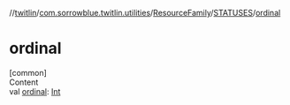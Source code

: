 //[twitlin](../../../index.md)/[com.sorrowblue.twitlin.utilities](../../index.md)/[ResourceFamily](../index.md)/[STATUSES](index.md)/[ordinal](ordinal.md)



# ordinal  
[common]  
Content  
val [ordinal](ordinal.md): [Int](https://kotlinlang.org/api/latest/jvm/stdlib/kotlin/-int/index.html)  



